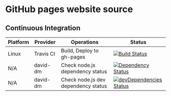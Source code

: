 # GitHub pages website source

## Continuous Integration

| Platform | Provider | Operations | Status |
|----------|----------|------------|--------|
| Linux | Travis CI | Build, Deploy to gh-pages | [![Build Status](https://travis-ci.org/manastalukdar/resume-cv.svg?branch=master)](https://travis-ci.org/manastalukdar/resume-cv) |
| N/A | david-dm | Check node.js dependency status | [![Dependency Status](https://david-dm.org/manastalukdar/manastalukdar.github.io.svg)](https://david-dm.org/manastalukdar/manastalukdar.github.io?path=website) |
| N/A | david-dm | Check node.js dev dependency status | [![devDependencies Status](https://david-dm.org/manastalukdar/manastalukdar.github.io/dev-status.svg?path=website)](https://david-dm.org/manastalukdar/manastalukdar.github.io?path=website&type=dev) |
